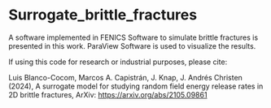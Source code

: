 # Surrogate_brittle_fractures

A software implemented in FENICS Software to simulate brittle fractures is presented in this work. ParaView Software is used to visualize the results.

If using this code for research or industrial purposes, please cite:

Luis Blanco-Cocom, Marcos A. Capistrán, J. Knap, J. Andrés Christen (2024), A surrogate model for studying random field energy release rates in 2D brittle
fractures, ArXiv: https://arxiv.org/abs/2105.09861
